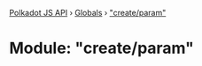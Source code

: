 [Polkadot JS API](../README.md) › [Globals](../globals.md) › ["create/param"](_create_param_.md)

# Module: "create/param"


